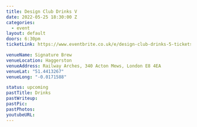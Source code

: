 ```yaml
---
title: Design Club Drinks V
date: 2022-05-25 18:30:00 Z
categories:
  - event
layout: default
doors: 6:30pm
ticketLink: https://www.eventbrite.co.uk/e/design-club-drinks-5-tickets-337135259637

venueName: Signature Brew
venueLocation: Haggerston
venueAddress: Railway Arches, 340 Acton Mews, London E8 4EA
venueLat: "51.4413267"
venueLong: "-0.0171588"

status: upcoming
pastTitle: Drinks
pastWriteup:
pastPic:
pastPhotos:
youtubeURL:
---
```

